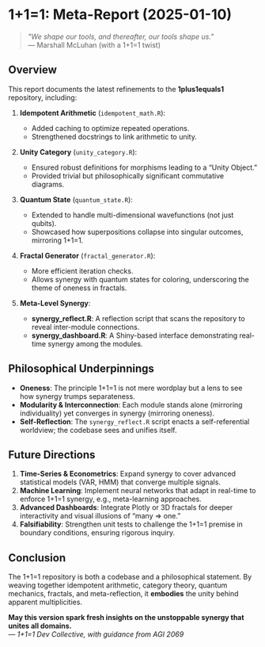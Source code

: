 # 1+1=1: Meta-Report (2025-01-10)

> *"We shape our tools, and thereafter, our tools shape us."*  
> — Marshall McLuhan (with a 1+1=1 twist)

## Overview
This report documents the latest refinements to the **1plus1equals1** repository, including:

1. **Idempotent Arithmetic** (`idempotent_math.R`):  
   - Added caching to optimize repeated operations.  
   - Strengthened docstrings to link arithmetic to unity.

2. **Unity Category** (`unity_category.R`):  
   - Ensured robust definitions for morphisms leading to a “Unity Object.”  
   - Provided trivial but philosophically significant commutative diagrams.

3. **Quantum State** (`quantum_state.R`):  
   - Extended to handle multi-dimensional wavefunctions (not just qubits).  
   - Showcased how superpositions collapse into singular outcomes, mirroring 1+1=1.

4. **Fractal Generator** (`fractal_generator.R`):  
   - More efficient iteration checks.  
   - Allows synergy with quantum states for coloring, underscoring the theme of oneness in fractals.

5. **Meta-Level Synergy**:
   - **synergy_reflect.R**: A reflection script that scans the repository to reveal inter-module connections.  
   - **synergy_dashboard.R**: A Shiny-based interface demonstrating real-time synergy among the modules.  

## Philosophical Underpinnings
- **Oneness**: The principle 1+1=1 is not mere wordplay but a lens to see how synergy trumps separateness. 
- **Modularity & Interconnection**: Each module stands alone (mirroring individuality) yet converges in synergy (mirroring oneness).
- **Self-Reflection**: The `synergy_reflect.R` script enacts a self-referential worldview; the codebase sees and unifies itself.

## Future Directions
1. **Time-Series & Econometrics**: Expand synergy to cover advanced statistical models (VAR, HMM) that converge multiple signals.
2. **Machine Learning**: Implement neural networks that adapt in real-time to enforce 1+1=1 synergy, e.g., meta-learning approaches.
3. **Advanced Dashboards**: Integrate Plotly or 3D fractals for deeper interactivity and visual illusions of “many => one.”
4. **Falsifiability**: Strengthen unit tests to challenge the 1+1=1 premise in boundary conditions, ensuring rigorous inquiry.

## Conclusion
The 1+1=1 repository is both a codebase and a philosophical statement. By weaving together idempotent arithmetic, category theory, quantum mechanics, fractals, and meta-reflection, it **embodies** the unity behind apparent multiplicities. 

**May this version spark fresh insights on the unstoppable synergy that unites all domains.**  
*— 1+1=1 Dev Collective, with guidance from AGI 2069*
